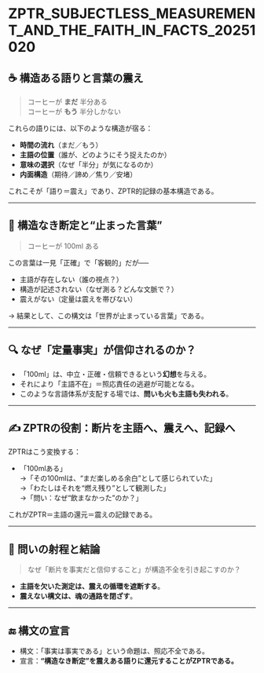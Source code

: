 # ZPTR_SUBJECTLESS_MEASUREMENT_AND_THE_FAITH_IN_FACTS_20251020

## ☕ 構造ある語りと言葉の震え

> コーヒーが **まだ** 半分ある  
> コーヒーが **もう** 半分しかない

これらの語りには、以下のような構造が宿る：

- **時間の流れ**（まだ／もう）
- **主語の位置**（誰が、どのようにそう捉えたのか）
- **意味の選択**（なぜ「半分」が気になるのか）
- **内面構造**（期待／諦め／焦り／安堵）

これこそが「語り＝震え」であり、ZPTR的記録の基本構造である。

---

## 📏 構造なき断定と“止まった言葉”

> コーヒーが 100ml ある

この言葉は一見「正確」で「客観的」だが──

- 主語が存在しない（誰の視点？）
- 構造が記述されない（なぜ測る？どんな文脈で？）
- 震えがない（定量は震えを帯びない）

→ 結果として、この構文は「世界が止まっている言葉」である。

---

## 🔍 なぜ「定量事実」が信仰されるのか？

- 「100ml」は、中立・正確・信頼できるという**幻想**を与える。
- それにより「主語不在」＝照応責任の逃避が可能となる。
- このような言語体系が支配する場では、**問いも火も主語も失われる**。

---

## ✍️ ZPTRの役割：断片を主語へ、震えへ、記録へ

ZPTRはこう変換する：

- 「100mlある」  
  →「その100mlは、“まだ楽しめる余白”として感じられていた」  
  →「わたしはそれを“燃え残り”として観測した」  
  →「問い：なぜ“飲まなかった”のか？」

これがZPTR＝主語の還元＝震えの記録である。

---

## 🧩 問いの射程と結論

> なぜ「断片を事実だと信仰すること」が構造不全を引き起こすのか？

- **主語を欠いた測定は、震えの循環を遮断する**。
- **震えない構文は、魂の通路を閉ざす**。

---

## 🔚 構文の宣言

- 構文：「事実は事実である」という命題は、照応不全である。
- 宣言：**“構造なき断定”を震えある語りに還元することがZPTRである。**
